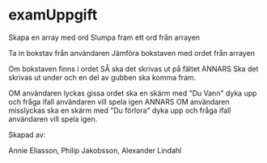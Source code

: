 # examUppgift
Skapa en array med ord
Slumpa fram ett ord från arrayen

Ta in bokstav från användaren
Jämföra bokstaven med ordet från arrayen

Om bokstaven finns i ordet SÅ ska det skrivas ut på fältet
ANNARS 
Ska det skrivas ut under och en del av gubben ska komma fram.

OM användaren lyckas gissa ordet ska en skärm med "Du Vann" dyka upp och fråga ifall användaren vill spela igen
ANNARS OM användaren misslyckas ska en skärm med "Du förlora" dyka upp och fråga ifall användaren vill spela igen.




Skapad av:

Annie Eliasson, Philip Jakobsson, Alexander Lindahl